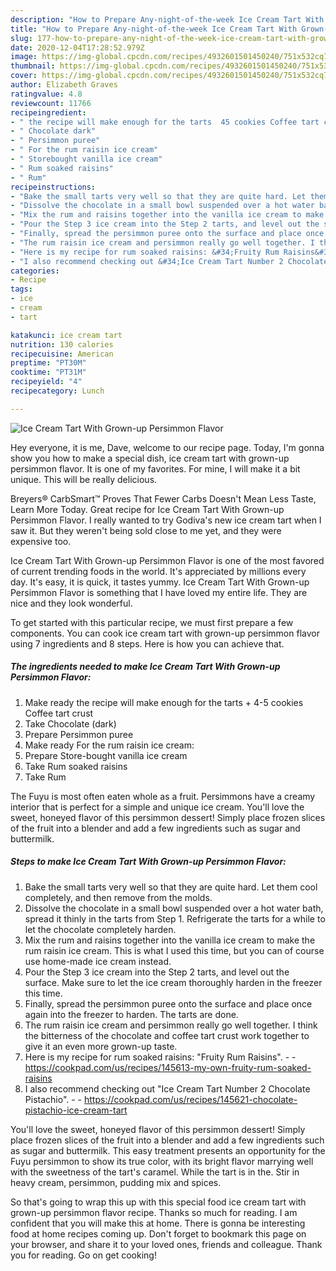 ```yaml
---
description: "How to Prepare Any-night-of-the-week Ice Cream Tart With Grown-up Persimmon Flavor"
title: "How to Prepare Any-night-of-the-week Ice Cream Tart With Grown-up Persimmon Flavor"
slug: 177-how-to-prepare-any-night-of-the-week-ice-cream-tart-with-grown-up-persimmon-flavor
date: 2020-12-04T17:28:52.979Z
image: https://img-global.cpcdn.com/recipes/4932601501450240/751x532cq70/ice-cream-tart-with-grown-up-persimmon-flavor-recipe-main-photo.jpg
thumbnail: https://img-global.cpcdn.com/recipes/4932601501450240/751x532cq70/ice-cream-tart-with-grown-up-persimmon-flavor-recipe-main-photo.jpg
cover: https://img-global.cpcdn.com/recipes/4932601501450240/751x532cq70/ice-cream-tart-with-grown-up-persimmon-flavor-recipe-main-photo.jpg
author: Elizabeth Graves
ratingvalue: 4.8
reviewcount: 11766
recipeingredient:
- " the recipe will make enough for the tarts  45 cookies Coffee tart crust"
- " Chocolate dark"
- " Persimmon puree"
- " For the rum raisin ice cream"
- " Storebought vanilla ice cream"
- " Rum soaked raisins"
- " Rum"
recipeinstructions:
- "Bake the small tarts very well so that they are quite hard. Let them cool completely, and then remove from the molds."
- "Dissolve the chocolate in a small bowl suspended over a hot water bath, spread it thinly in the tarts from Step 1. Refrigerate the tarts for a while to let the chocolate completely harden."
- "Mix the rum and raisins together into the vanilla ice cream to make the rum raisin ice cream. This is what I used this time, but you can of course use home-made ice cream instead."
- "Pour the Step 3 ice cream into the Step 2 tarts, and level out the surface. Make sure to let the ice cream thoroughly harden in the freezer this time."
- "Finally, spread the persimmon puree onto the surface and place once again into the freezer to harden. The tarts are done."
- "The rum raisin ice cream and persimmon really go well together. I think the bitterness of the chocolate and coffee tart crust work together to give it an even more grown-up taste."
- "Here is my recipe for rum soaked raisins: &#34;Fruity Rum Raisins&#34;.  https://cookpad.com/us/recipes/145613-my-own-fruity-rum-soaked-raisins"
- "I also recommend checking out &#34;Ice Cream Tart Number 2 Chocolate Pistachio&#34;.  https://cookpad.com/us/recipes/145621-chocolate-pistachio-ice-cream-tart"
categories:
- Recipe
tags:
- ice
- cream
- tart

katakunci: ice cream tart 
nutrition: 130 calories
recipecuisine: American
preptime: "PT30M"
cooktime: "PT31M"
recipeyield: "4"
recipecategory: Lunch

---
```



![Ice Cream Tart With Grown-up Persimmon Flavor](https://img-global.cpcdn.com/recipes/4932601501450240/751x532cq70/ice-cream-tart-with-grown-up-persimmon-flavor-recipe-main-photo.jpg)

Hey everyone, it is me, Dave, welcome to our recipe page. Today, I'm gonna show you how to make a special dish, ice cream tart with grown-up persimmon flavor. It is one of my favorites. For mine, I will make it a bit unique. This will be really delicious.

Breyers® CarbSmart™ Proves That Fewer Carbs Doesn&#39;t Mean Less Taste, Learn More Today. Great recipe for Ice Cream Tart With Grown-up Persimmon Flavor. I really wanted to try Godiva&#39;s new ice cream tart when I saw it. But they weren&#39;t being sold close to me yet, and they were expensive too.

Ice Cream Tart With Grown-up Persimmon Flavor is one of the most favored of current trending foods in the world. It's appreciated by millions every day. It's easy, it is quick, it tastes yummy. Ice Cream Tart With Grown-up Persimmon Flavor is something that I have loved my entire life. They are nice and they look wonderful.


To get started with this particular recipe, we must first prepare a few components. You can cook ice cream tart with grown-up persimmon flavor using 7 ingredients and 8 steps. Here is how you can achieve that.

<!--inarticleads1-->

##### The ingredients needed to make Ice Cream Tart With Grown-up Persimmon Flavor:

1. Make ready  the recipe will make enough for the tarts + 4-5 cookies Coffee tart crust
1. Take  Chocolate (dark)
1. Prepare  Persimmon puree
1. Make ready  For the rum raisin ice cream:
1. Prepare  Store-bought vanilla ice cream
1. Take  Rum soaked raisins
1. Take  Rum


The Fuyu is most often eaten whole as a fruit. Persimmons have a creamy interior that is perfect for a simple and unique ice cream. You&#39;ll love the sweet, honeyed flavor of this persimmon dessert! Simply place frozen slices of the fruit into a blender and add a few ingredients such as sugar and buttermilk. 

<!--inarticleads2-->

##### Steps to make Ice Cream Tart With Grown-up Persimmon Flavor:

1. Bake the small tarts very well so that they are quite hard. Let them cool completely, and then remove from the molds.
1. Dissolve the chocolate in a small bowl suspended over a hot water bath, spread it thinly in the tarts from Step 1. Refrigerate the tarts for a while to let the chocolate completely harden.
1. Mix the rum and raisins together into the vanilla ice cream to make the rum raisin ice cream. This is what I used this time, but you can of course use home-made ice cream instead.
1. Pour the Step 3 ice cream into the Step 2 tarts, and level out the surface. Make sure to let the ice cream thoroughly harden in the freezer this time.
1. Finally, spread the persimmon puree onto the surface and place once again into the freezer to harden. The tarts are done.
1. The rum raisin ice cream and persimmon really go well together. I think the bitterness of the chocolate and coffee tart crust work together to give it an even more grown-up taste.
1. Here is my recipe for rum soaked raisins: &#34;Fruity Rum Raisins&#34;. -  - https://cookpad.com/us/recipes/145613-my-own-fruity-rum-soaked-raisins
1. I also recommend checking out &#34;Ice Cream Tart Number 2 Chocolate Pistachio&#34;. -  - https://cookpad.com/us/recipes/145621-chocolate-pistachio-ice-cream-tart


You&#39;ll love the sweet, honeyed flavor of this persimmon dessert! Simply place frozen slices of the fruit into a blender and add a few ingredients such as sugar and buttermilk. This easy treatment presents an opportunity for the Fuyu persimmon to show its true color, with its bright flavor marrying well with the sweetness of the tart&#39;s caramel. While the tart is in the. Stir in heavy cream, persimmon, pudding mix and spices. 

So that's going to wrap this up with this special food ice cream tart with grown-up persimmon flavor recipe. Thanks so much for reading. I am confident that you will make this at home. There is gonna be interesting food at home recipes coming up. Don't forget to bookmark this page on your browser, and share it to your loved ones, friends and colleague. Thank you for reading. Go on get cooking!
